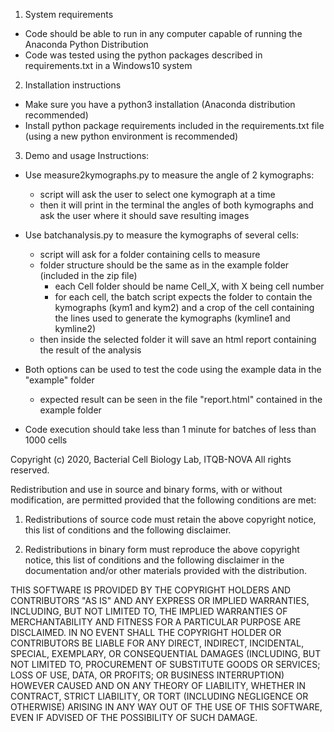 1. System requirements
- Code should be able to run in any computer capable of running the Anaconda Python Distribution
- Code was tested using the python packages described in requirements.txt in a Windows10 system

2. Installation instructions

- Make sure you have a python3 installation (Anaconda distribution recommended)
- Install python package requirements included in the requirements.txt file (using a new python environment is recommended)

3. Demo and usage Instructions:
- Use measure2kymographs.py to measure the angle of 2 kymographs:
	- script will ask the user to select one kymograph at a time
	- then it will print in the terminal the angles of both kymographs and ask the user where it should save resulting images
- Use batchanalysis.py to measure the kymographs of several cells:
	- script will ask for a folder containing cells to measure
	- folder structure should be the same as in the example folder (included in the zip file)
		- each Cell folder should be name Cell_X, with X being cell number
		- for each cell, the batch script expects the folder to contain the kymographs (kym1 and kym2) and a crop of the cell containing the lines used to generate the kymographs (kymline1 and kymline2)
	- then inside the selected folder it will save an html report containing the result of the analysis
- Both options can be used to test the code using the example data in the "example" folder
	- expected result can be seen in the file "report.html" contained in the example folder

- Code execution should take less than 1 minute for batches of less than 1000 cells

Copyright (c) 2020, Bacterial Cell Biology Lab, ITQB-NOVA
All rights reserved.

Redistribution and use in source and binary forms, with or without modification, are permitted provided that the following conditions are met:

1. Redistributions of source code must retain the above copyright notice, this list of conditions and the following disclaimer.

2. Redistributions in binary form must reproduce the above copyright notice, this list of conditions and the following disclaimer in the documentation and/or other materials provided with the distribution.

THIS SOFTWARE IS PROVIDED BY THE COPYRIGHT HOLDERS AND CONTRIBUTORS "AS IS" AND ANY EXPRESS OR IMPLIED WARRANTIES, INCLUDING, BUT NOT LIMITED TO, THE IMPLIED WARRANTIES OF MERCHANTABILITY AND FITNESS FOR A PARTICULAR PURPOSE ARE DISCLAIMED. IN NO EVENT SHALL THE COPYRIGHT HOLDER OR CONTRIBUTORS BE LIABLE FOR ANY DIRECT, INDIRECT, INCIDENTAL, SPECIAL, EXEMPLARY, OR CONSEQUENTIAL DAMAGES (INCLUDING, BUT NOT LIMITED TO, PROCUREMENT OF SUBSTITUTE GOODS OR SERVICES; LOSS OF USE, DATA, OR PROFITS; OR BUSINESS INTERRUPTION) HOWEVER CAUSED AND ON ANY THEORY OF LIABILITY, WHETHER IN CONTRACT, STRICT LIABILITY, OR TORT (INCLUDING NEGLIGENCE OR OTHERWISE) ARISING IN ANY WAY OUT OF THE USE OF THIS SOFTWARE, EVEN IF ADVISED OF THE POSSIBILITY OF SUCH DAMAGE.
